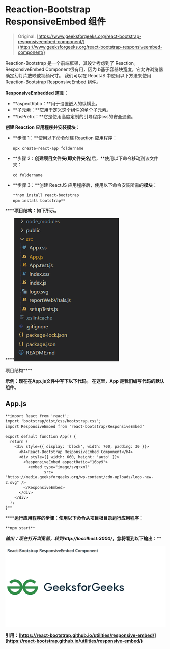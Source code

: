 # Reaction-Bootstrap ResponsiveEmbed 组件

> Original: [https://www.geeksforgeeks.org/react-bootstrap-responsiveembed-component/](https://www.geeksforgeeks.org/react-bootstrap-responsiveembed-component/)

Reaction-Bootstrap 是一个前端框架，其设计考虑到了 Reaction。 ResponsiveEmbed Component很有用，因为 b基于容器块宽度，它允许浏览器确定幻灯片放映或视频尺寸。 我们可以在 ReactJS 中使用以下方法来使用 Reaction-Bootstrap ResponsiveEmbed 组件。

**ResponsiveEmbedded 道具：**

*   **aspectRatio：**用于设置嵌入的纵横比。
*   **子元素：**它用于定义这个组件的单个子元素。
*   **bsPrefix：**它是使用高度定制的引导程序css的安全通道。

**创建 Reaction 应用程序并安装模块：**

*   **步骤 1：**使用以下命令创建 Reaction 应用程序：

    ```
    npx create-react-app foldername
    ```

*   **步骤 2：**创建项目文件夹(即文件夹名**)后，**使用以下命令移动到该文件夹：

    ```
    cd foldername
    ```

*   **步骤 3：**创建 ReactJS 应用程序后，使用以下命令安装所需的****模块：****

    ```
    **npm install react-bootstrap 
    npm install bootstrap**
    ```

******项目结构：**如下所示。****

****![](img/f04ae0d8b722a9fff0bd9bd138b29c23.png)

项目结构**** 

******示例：**现在在**App.js**文件中写下以下代码。 在这里，App 是我们编写代码的默认组件。****

## ****App.js****

```
**import React from 'react';
import 'bootstrap/dist/css/bootstrap.css';
import ResponsiveEmbed from 'react-bootstrap/ResponsiveEmbed'

export default function App() {
  return (
    <div style={{ display: 'block', width: 700, padding: 30 }}>
      <h4>React-Bootstrap ResponsiveEmbed Component</h4>
      <div style={{ width: 660, height: 'auto' }}>
        <ResponsiveEmbed aspectRatio="16by9">
          <embed type="image/svg+xml" 
                 src=
"https://media.geeksforgeeks.org/wp-content/cdn-uploads/logo-new-2.svg" />
        </ResponsiveEmbed>
      </div>
    </div>
  );
}**
```

******运行应用程序的步骤：**使用以下命令从项目根目录运行应用程序：****

```
**npm start**
```

******输出：**现在打开浏览器，转到***http://localhost:3000/***，您将看到以下输出：****

****![](img/9d67939e52779cb830a83e5e3776c8bc.png)****

******引用：**[https://react-bootstrap.github.io/utilities/responsive-embed/](https://react-bootstrap.github.io/utilities/responsive-embed/)****